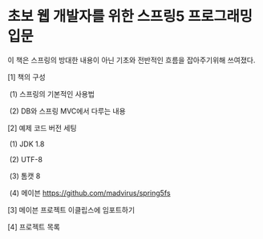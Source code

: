 #  초보 웹 개발자를 위한 스프링5 프로그래밍 입문

이 책은 스프링의 방대한 내용이 아닌 기초와 전반적인 흐름을 잡아주기위해 쓰여졌다.



[1] 책의 구성 

​	(1) 스프링의 기본적인 사용법

​	(2) DB와 스프링 MVC에서 다루는 내용



[2] 예제 코드 버전 세팅

​	(1) JDK 1.8

​	(2) UTF-8

​	(3) 톰캣 8

​	(4) 메이븐 https://github.com/madvirus/spring5fs

[3] 메이븐 프로젝트 이클립스에 임포트하기

[4] 프로젝트 목록
